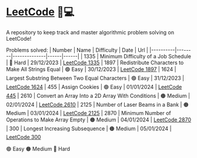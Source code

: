 # [LeetCode](https://leetcode.com/apayeras/) 🧠💻

A repository to keep track and master algorithmic problem solving on LeetCode!

Problems solved:
| Number | Name | Difficulty | Date | Url |
|----------|--------|--------------|------|------|
| 1335 | Minimum Difficulty of a Job Schedule | 🔴 Hard | 29/12/2023 | [LeetCode 1335](https://leetcode.com/problems/minimum-difficulty-of-a-job-schedule/description/)
| 1897 | Redistribute Characters to Make All Strings Equal | 🟢 Easy | 30/12/2023 | [LeetCode 1897](https://leetcode.com/problems/redistribute-characters-to-make-all-strings-equal/description/)
| 1624 | Largest Substring Between Two Equal Characters | 🟢 Easy | 31/12/2023 | [LeetCode 1624](https://leetcode.com/problems/largest-substring-between-two-equal-characters/description)
| 455 | Assign Cookies | 🟢 Easy | 01/01/2024 | [LeetCode 445](https://leetcode.com/problems/assign-cookies/description/)
| 2610 | Convert an Array Into a 2D Array With Conditions | 🟠 Medium | 02/01/2024 | [LeetCode 2610](https://leetcode.com/problems/convert-an-array-into-a-2d-array-with-conditions/description/)
| 2125 | Number of Laser Beams in a Bank | 🟠 Medium | 03/01/2024 | [LeetCode 2125](https://leetcode.com/problems/number-of-laser-beams-in-a-bank/description/)
| 2870 | Minimum Number of Operations to Make Array Empty | 🟠 Medium | 04/01/2024 | [LeetCode 2870](https://leetcode.com/problems/minimum-number-of-operations-to-make-array-empty/description/)
| 300 | Longest Increasing Subsequence | 🟠 Medium | 05/01/2024 | [LeetCode 300](https://leetcode.com/problems/longest-increasing-subsequence/description/)

🟢 Easy
🟠 Medium
🔴 Hard
